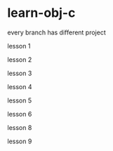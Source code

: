 # learn-obj-c

every branch has different project

lesson 1

lesson 2

lesson 3

lesson 4

lesson 5

lesson 6

lesson 8 

lesson 9 
